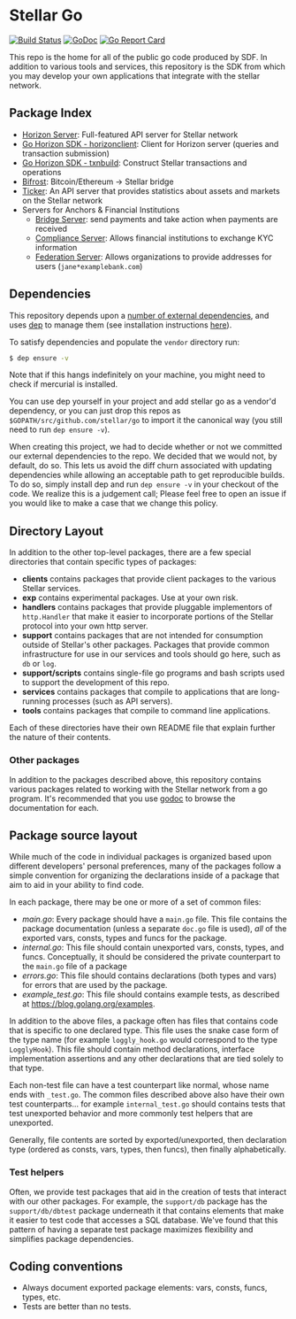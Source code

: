 # Stellar Go 
[![Build Status](https://circleci.com/gh/stellar/go.svg?style=shield)](https://circleci.com/gh/stellar/go)
[![GoDoc](https://godoc.org/github.com/stellar/go?status.svg)](https://godoc.org/github.com/stellar/go)
[![Go Report Card](https://goreportcard.com/badge/github.com/stellar/go)](https://goreportcard.com/report/github.com/stellar/go)

This repo is the home for all of the public go code produced by SDF.  In addition to various tools and services, this repository is the SDK from which you may develop your own applications that integrate with the stellar network.

## Package Index

* [Horizon Server](services/horizon): Full-featured API server for Stellar network
* [Go Horizon SDK - horizonclient](clients/horizonclient): Client for Horizon server (queries and transaction submission)
* [Go Horizon SDK - txnbuild](txnbuild): Construct Stellar transactions and operations
* [Bifrost](services/bifrost): Bitcoin/Ethereum -> Stellar bridge
* [Ticker](services/ticker): An API server that provides statistics about assets and markets on the Stellar network
* Servers for Anchors & Financial Institutions
  * [Bridge Server](services/bridge): send payments and take action when payments are received
  * [Compliance Server](services/compliance): Allows financial institutions to exchange KYC information
  * [Federation Server](services/federation): Allows organizations to provide addresses for users (`jane*examplebank.com`)

## Dependencies

This repository depends upon a [number of external dependencies](./Gopkg.lock), and uses [dep](https://golang.github.io/dep/) to manage them (see installation instructions [here](https://golang.github.io/dep/docs/installation.html)).  

To satisfy dependencies and populate the `vendor` directory run: 

```bash
$ dep ensure -v
```

Note that if this hangs indefinitely on your machine, you might need to check if mercurial is installed.

You can use dep yourself in your project and add stellar go as a vendor'd dependency, or you can just drop this repos as `$GOPATH/src/github.com/stellar/go` to import it the canonical way (you still need to run `dep ensure -v`).

When creating this project, we had to decide whether or not we committed our external dependencies to the repo.  We decided that we would not, by default, do so.  This lets us avoid the diff churn associated with updating dependencies while allowing an acceptable path to get reproducible builds.  To do so, simply install dep and run `dep ensure -v` in your checkout of the code.  We realize this is a judgement call; Please feel free to open an issue if you would like to make a case that we change this policy.

## Directory Layout

In addition to the other top-level packages, there are a few special directories that contain specific types of packages:

* **clients** contains packages that provide client packages to the various Stellar services.
* **exp** contains experimental packages.  Use at your own risk.
* **handlers** contains packages that provide pluggable implementors of `http.Handler` that make it easier to incorporate portions of the Stellar protocol into your own http server. 
* **support** contains packages that are not intended for consumption outside of Stellar's other packages.  Packages that provide common infrastructure for use in our services and tools should go here, such as `db` or `log`. 
* **support/scripts** contains single-file go programs and bash scripts used to support the development of this repo. 
* **services** contains packages that compile to applications that are long-running processes (such as API servers).
* **tools** contains packages that compile to command line applications.

Each of these directories have their own README file that explain further the nature of their contents.

### Other packages

In addition to the packages described above, this repository contains various packages related to working with the Stellar network from a go program.  It's recommended that you use [godoc](https://godoc.org/github.com/stellar/go#pkg-subdirectories) to browse the documentation for each.


## Package source layout

While much of the code in individual packages is organized based upon different developers' personal preferences, many of the packages follow a simple convention for organizing the declarations inside of a package that aim to aid in your ability to find code.

In each package, there may be one or more of a set of common files:

- *main.go*: Every package should have a `main.go` file.  This file contains the package documentation (unless a separate `doc.go` file is used), _all_ of the exported vars, consts, types and funcs for the package. 
- *internal.go*:  This file should contain unexported vars, consts, types, and funcs.  Conceptually, it should be considered the private counterpart to the `main.go` file of a package
- *errors.go*: This file should contains declarations (both types and vars) for errors that are used by the package.
- *example_test.go*: This file should contains example tests, as described at https://blog.golang.org/examples.

In addition to the above files, a package often has files that contains code that is specific to one declared type.  This file uses the snake case form of the type name (for example `loggly_hook.go` would correspond to the type `LogglyHook`).  This file should contain method declarations, interface implementation assertions and any other declarations that are tied solely to that type.

Each non-test file can have a test counterpart like normal, whose name ends with `_test.go`.  The common files described above also have their own test counterparts... for example `internal_test.go` should contains tests that test unexported behavior and more commonly test helpers that are unexported.

Generally, file contents are sorted by exported/unexported, then declaration type  (ordered as consts, vars, types, then funcs), then finally alphabetically.

### Test helpers

Often, we provide test packages that aid in the creation of tests that interact with our other packages.  For example, the `support/db` package has the `support/db/dbtest` package underneath it that contains elements that make it easier to test code that accesses a SQL database.  We've found that this pattern of having a separate test package maximizes flexibility and simplifies package dependencies.


## Coding conventions

- Always document exported package elements: vars, consts, funcs, types, etc.
- Tests are better than no tests.
